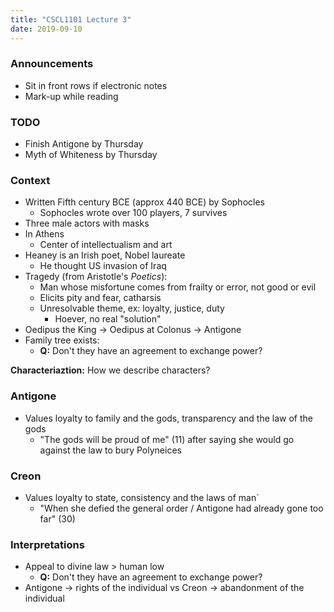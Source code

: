 ```yaml
---
title: "CSCL1101 Lecture 3"
date: 2019-09-10
---
```


### Announcements

- Sit in front rows if electronic notes
- Mark-up while reading

### TODO

- Finish Antigone by Thursday
- Myth of Whiteness by Thursday

### Context

- Written Fifth century BCE (approx 440 BCE) by Sophocles
    - Sophocles wrote over 100 players, 7 survives
- Three male actors with masks
- In Athens
    - Center of intellectualism and art
- Heaney is an Irish poet, Nobel laureate 
    - He thought US invasion of Iraq
- Tragedy (from Aristotle's *Poetics*):
    - Man whose misfortune comes from frailty or error, not good or evil
    - Elicits pity and fear, catharsis
    - Unresolvable theme, ex: loyalty, justice, duty
        - Hoever, no real "solution"
- Oedipus the King &rarr; Oedipus at Colonus &rarr; Antigone
- Family tree exists:
    - **Q:** Don't they have an agreement to exchange power?


**Characteriaztion:** How we describe characters?

### Antigone

- Values loyalty to family and the gods, transparency and the law of the gods
    - "The gods will be proud of me" (11) after saying she would go against the law to bury Polyneices 

### Creon

- Values loyalty to state, consistency and the laws of man`
    - "When she defied the general order / Antigone had already gone too far" (30)

### Interpretations

- Appeal to divine law > human low
    - **Q:** Don't they have an agreement to exchange power?
- Antigone &rarr; rights of the individual vs Creon &rarr; abandonment of the individual
